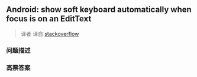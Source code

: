 ## Android: show soft keyboard automatically when focus is on an EditText

> 译者 译自 [stackoverflow](http://stackoverflow.com/questions/2403632/android-show-soft-keyboard-automatically-when-focus-is-on-an-edittext) 

### 问题描述 

### 高票答案 


